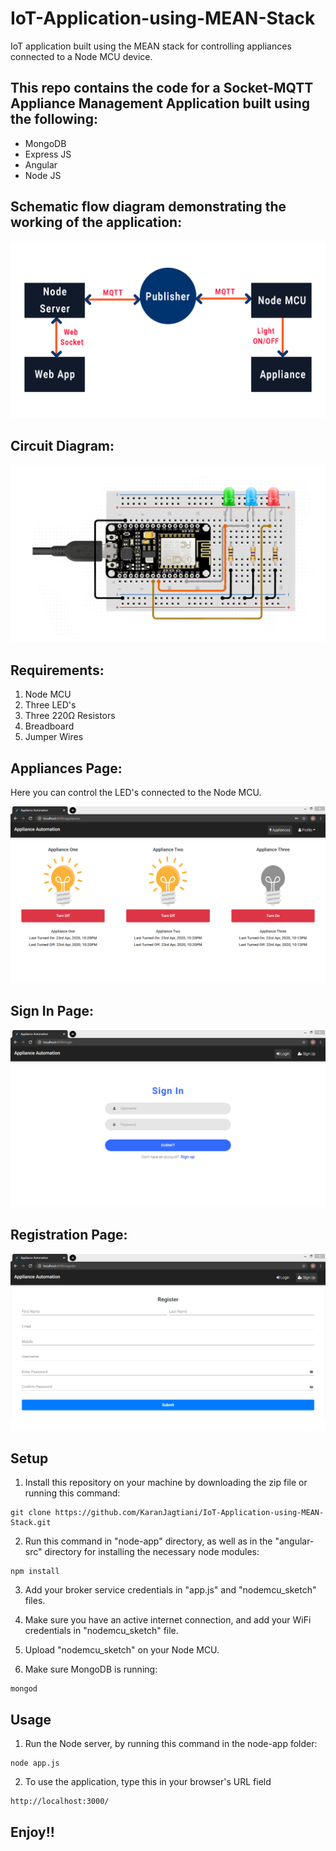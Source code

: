# IoT-Application-using-MEAN-Stack

IoT application built using the MEAN stack for controlling appliances connected to a Node MCU device.

## This repo contains the code for a Socket-MQTT Appliance Management Application built using the following:
* MongoDB
* Express JS
* Angular
* Node JS

## Schematic flow diagram demonstrating the working of the application:
![](images/schematic_flowchart.jpg) 

## Circuit Diagram:
![](images/circuit.png) 

## Requirements:
1. Node MCU
2. Three LED's
3. Three 220&#937; Resistors
4. Breadboard
5. Jumper Wires

## Appliances Page:
Here you can control the LED's connected to the Node MCU.

![](images/appliances.png) 

## Sign In Page:
![](images/sign_in.png) 

## Registration Page:
![](images/register.png) 

## Setup

1. Install this repository on your machine by downloading the zip file or running this command:

```
git clone https://github.com/KaranJagtiani/IoT-Application-using-MEAN-Stack.git
```

2. Run this command in "node-app" directory, as well as in the "angular-src" directory for installing the necessary node modules:

```
npm install
```

3. Add your broker service credentials in "app.js" and "nodemcu_sketch" files.

4. Make sure you have an active internet connection, and add your WiFi credentials in "nodemcu_sketch" file.

5. Upload "nodemcu_sketch" on your Node MCU.

6. Make sure MongoDB is running:

```
mongod
```

## Usage

1. Run the Node server, by running this command in the node-app folder:

```
node app.js
```

2. To use the application, type this in your browser's URL field

```
http://localhost:3000/
```

## Enjoy!!
